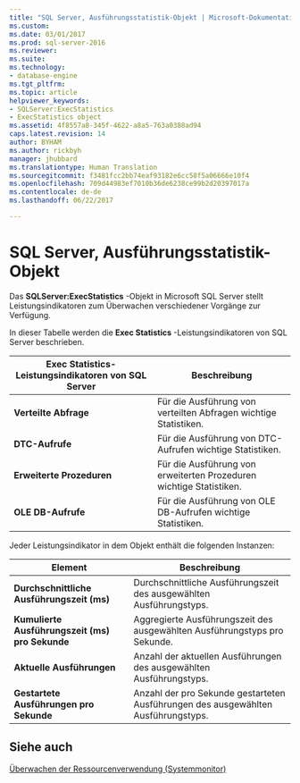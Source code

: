 ```yaml
---
title: "SQL Server, Ausführungsstatistik-Objekt | Microsoft-Dokumentation"
ms.custom: 
ms.date: 03/01/2017
ms.prod: sql-server-2016
ms.reviewer: 
ms.suite: 
ms.technology:
- database-engine
ms.tgt_pltfrm: 
ms.topic: article
helpviewer_keywords:
- SQLServer:ExecStatistics
- ExecStatistics object
ms.assetid: 4f8557a8-345f-4622-a8a5-763a0388ad94
caps.latest.revision: 14
author: BYHAM
ms.author: rickbyh
manager: jhubbard
ms.translationtype: Human Translation
ms.sourcegitcommit: f3481fcc2bb74eaf93182e6cc58f5a06666e10f4
ms.openlocfilehash: 709d44983ef7010b36de6238ce99b2d20397017a
ms.contentlocale: de-de
ms.lasthandoff: 06/22/2017

---
```

# <a name="sql-server-execstatistics-object"></a>SQL Server, Ausführungsstatistik-Objekt
  Das **SQLServer:ExecStatistics** -Objekt in Microsoft SQL Server stellt Leistungsindikatoren zum Überwachen verschiedener Vorgänge zur Verfügung.  
  
 In dieser Tabelle werden die **Exec Statistics** -Leistungsindikatoren von SQL Server beschrieben.  
  
|Exec Statistics-Leistungsindikatoren von SQL Server|Beschreibung|  
|-----------------------------------------|-----------------|  
|**Verteilte Abfrage**|Für die Ausführung von verteilten Abfragen wichtige Statistiken.|  
|**DTC-Aufrufe**|Für die Ausführung von DTC-Aufrufen wichtige Statistiken.|  
|**Erweiterte Prozeduren**|Für die Ausführung von erweiterten Prozeduren wichtige Statistiken.|  
|**OLE DB-Aufrufe**|Für die Ausführung von OLE DB-Aufrufen wichtige Statistiken.|  
  
 Jeder Leistungsindikator in dem Objekt enthält die folgenden Instanzen:  
  
|Element|Beschreibung|  
|----------|-----------------|  
|**Durchschnittliche Ausführungszeit (ms)**|Durchschnittliche Ausführungszeit des ausgewählten Ausführungstyps.|  
|**Kumulierte Ausführungszeit (ms) pro Sekunde**|Aggregierte Ausführungszeit des ausgewählten Ausführungstyps pro Sekunde.|  
|**Aktuelle Ausführungen**|Anzahl der aktuellen Ausführungen des ausgewählten Ausführungstyps.|  
|**Gestartete Ausführungen pro Sekunde**|Anzahl der pro Sekunde gestarteten Ausführungen des ausgewählten Ausführungstyps.|  
  
## <a name="see-also"></a>Siehe auch  
 [Überwachen der Ressourcenverwendung &#40;Systemmonitor&#41;](../../relational-databases/performance-monitor/monitor-resource-usage-system-monitor.md)  
  
  

